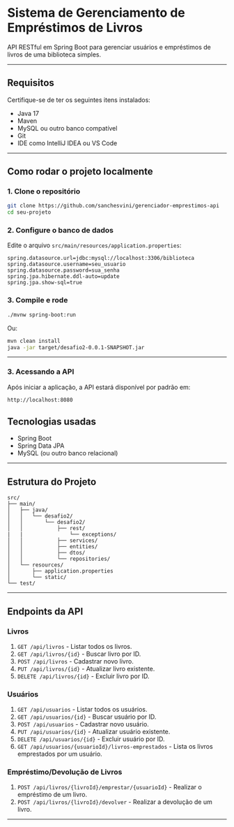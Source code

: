 # Sistema de Gerenciamento de Empréstimos de Livros

API RESTful em Spring Boot para gerenciar usuários e empréstimos de livros de uma biblioteca simples.

---

## Requisitos

Certifique-se de ter os seguintes itens instalados:

- Java 17
- Maven
- MySQL ou outro banco compatível
- Git
- IDE como IntelliJ IDEA ou VS Code

---

## Como rodar o projeto localmente

### 1. Clone o repositório

```bash
git clone https://github.com/sanchesvini/gerenciador-emprestimos-api
cd seu-projeto
```

### 2. Configure o banco de dados

Edite o arquivo `src/main/resources/application.properties`:

```properties
spring.datasource.url=jdbc:mysql://localhost:3306/biblioteca
spring.datasource.username=seu_usuario
spring.datasource.password=sua_senha
spring.jpa.hibernate.ddl-auto=update
spring.jpa.show-sql=true
```

### 3. Compile e rode

```bash
./mvnw spring-boot:run
```

Ou:

```bash
mvn clean install
java -jar target/desafio2-0.0.1-SNAPSHOT.jar
```

---
### 3. Acessando a API

Após iniciar a aplicação, a API estará disponível por padrão em:

```bash
http://localhost:8080
```



## Tecnologias usadas

- Spring Boot
- Spring Data JPA
- MySQL (ou outro banco relacional)

---

## Estrutura do Projeto

```
src/
├── main/
│   ├── java/
│   │   └── desafio2/
│   │       └── desafio2/
│   │           ├── rest/
|   |               └── exceptions/
│   │           ├── services/
│   │           ├── entities/
│   │           ├── dtos/
│   │           └── repositories/
│   └── resources/
│       ├── application.properties
│       └── static/
└── test/
```

---

## Endpoints da API

### Livros

1. `GET /api/livros` - Listar todos os livros.  
2. `GET /api/livros/{id}` - Buscar livro por ID.  
3. `POST /api/livros` - Cadastrar novo livro.  
4. `PUT /api/livros/{id}` - Atualizar livro existente.  
5. `DELETE /api/livros/{id}` - Excluir livro por ID.  

### Usuários

1. `GET /api/usuarios` - Listar todos os usuários.  
2. `GET /api/usuarios/{id}` - Buscar usuário por ID.  
3. `POST /api/usuarios` - Cadastrar novo usuário.  
4. `PUT /api/usuarios/{id}` - Atualizar usuário existente.  
5. `DELETE /api/usuarios/{id}` - Excluir usuário por ID.
6. `GET /api/usuarios/{usuarioId}/livros-emprestados` - Lista os livros emprestados por um usuário.

### Empréstimo/Devolução de Livros

1. `POST /api/livros/{livroId}/emprestar/{usuarioId}` - Realizar o empréstimo de um livro.
2. `POST /api/livros/{livroId}/devolver` - Realizar a devolução de um livro.

---
